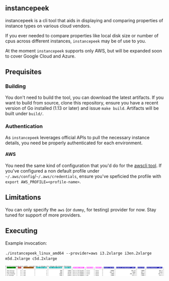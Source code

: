 ## instancepeek

instancepeek is a cli tool that aids in displaying and comparing properties of instance types on various cloud vendors.

If you ever needed to compare properties like local disk size or number of cpus across different instances, `instancepeek` may be of use to you.

At the moment `instancepeek` supports only AWS, but will be expanded soon to cover Google Cloud and Azure.

## Prequisites

### Building

You don't need to build the tool, you can download the latest artifacts.
If you want to build from source, clone this repository, ensure you have a recent version of Go installed (1.13 or later) and issue `make build`.
Artifacts will be built under `build/`.

### Authentication

As `instancepeek` leverages official APIs to pull the necessary instance details, you need be properly authenticated for each environment.

#### AWS

You need the same kind of configuration that you'd do for the [awscli tool](https://docs.aws.amazon.com/cli/latest/userguide/cli-configure-quickstart.html).
If you've configured a non default profile under `~/.aws/config`/`~/.aws/credentials`, ensure you've speficied the profile with `export AWS_PROFILE=<profile-name>`.

## Limitations

You can only specify the `aws` (or `dummy`, for testing) provider for now.
Stay tuned for support of more providers.

## Executing

Example invocation:

`./instancepeek_linux_amd64 --provider=aws i3.2xlarge i3en.2xlarge m5d.2xlarge c5d.2xlarge`

![](docs/images/2021-07-09-11-11-41.png)
